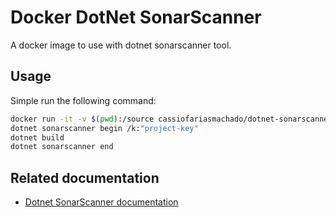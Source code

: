# Docker DotNet SonarScanner

A docker image to use with dotnet sonarscanner tool.

## Usage

Simple run the following command:

```bash
docker run -it -v $(pwd):/source cassiofariasmachado/dotnet-sonarscanner:latest
dotnet sonarscanner begin /k:"project-key"
dotnet build
dotnet sonarscanner end
```

## Related documentation

- [Dotnet SonarScanner documentation](https://docs.sonarqube.org/display/SCAN/Analyzing+with+SonarQube+Scanner+for+MSBuild)

